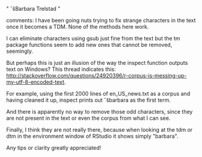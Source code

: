 " ˆšBarbara Trelstad  "

comments:
I have been going nuts trying to fix strange characters in the text once it becomes a TDM. None of the methods here work. 

I can eliminate characters using gsub just fine from the text but the tm package functions seem to add new ones that cannot be removed, seemingly. 

But perhaps this is just an illusion of the way the inspect function outputs text on Windows? This thread indicates this: http://stackoverflow.com/questions/24920396/r-corpus-is-messing-up-my-utf-8-encoded-text.

For example, using the first 2000 lines of en_US_news.txt as a corpus and having cleaned it up, inspect prints out 
ˆšbarbara
as the first term. 

And there is apparently no way to remove those odd characters, since they are not present in the text or even the corpus from what I can see.

Finally, I think they are not really there, because when looking at the tdm or dtm in the environment window of RStudio it shows simply "barbara".

Any tips or clarity greatly appreciated!